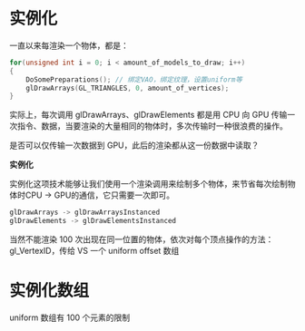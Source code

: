 # 实例化

一直以来每渲染一个物体，都是：

```c++
for(unsigned int i = 0; i < amount_of_models_to_draw; i++)
{
    DoSomePreparations(); // 绑定VAO，绑定纹理，设置uniform等
    glDrawArrays(GL_TRIANGLES, 0, amount_of_vertices);
}
```

实际上，每次调用 glDrawArrays、glDrawElements 都是用 CPU 向 GPU 传输一次指令、数据，当要渲染的大量相同的物体时，多次传输时一种很浪费的操作。

是否可以仅传输一次数据到 GPU，此后的渲染都从这一份数据中读取？

**实例化**

实例化这项技术能够让我们使用一个渲染调用来绘制多个物体，来节省每次绘制物体时CPU -> GPU的通信，它只需要一次即可。

```c++
glDrawArrays -> glDrawArraysInstanced
glDrawElements -> glDrawElementsInstanced
```



当然不能渲染 100 次出现在同一位置的物体，依次对每个顶点操作的方法：gl_VertexID，传给 VS 一个 uniform offset 数组



# 实例化数组

uniform 数组有 100 个元素的限制

